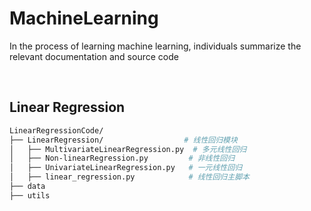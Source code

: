 # MachineLearning
In the process of learning machine learning, individuals summarize the relevant documentation and source code

</br>

## Linear Regression

```bash
LinearRegressionCode/                  
├── LinearRegression/                  # 线性回归模块
│   ├── MultivariateLinearRegression.py  # 多元线性回归
│   ├── Non-linearRegression.py         # 非线性回归
│   ├── UnivariateLinearRegression.py   # 一元线性回归
│   ├── linear_regression.py            # 线性回归主脚本
├── data
├── utils
```

